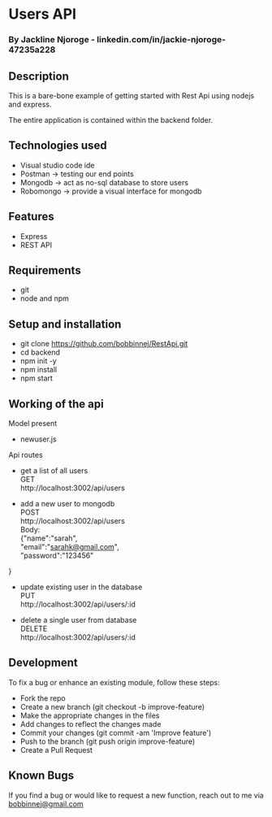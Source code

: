 # Users API
### By Jackline Njoroge - linkedin.com/in/jackie-njoroge-47235a228
## Description
This is a bare-bone example of getting started with Rest Api using nodejs and express. <br>

The entire application is contained within the backend folder.

## Technologies used
- Visual studio code ide
- Postman -> testing our end points
- Mongodb -> act as no-sql database to store users
- Robomongo -> provide a visual interface for mongodb

## Features
- Express
- REST API

## Requirements
- git
- node and npm

## Setup and installation
- git clone https://github.com/bobbinnej/RestApi.git
- cd backend
- npm init -y
- npm install
- npm start

## Working of the api
Model present
- newuser.js <br>


Api routes

- get a list of all users<br>
GET<br>
http://localhost:3002/api/users


- add a new user to mongodb<br>
POST<br>
http://localhost:3002/api/users<br>
 Body:<br>
  {"name":"sarah",<br>
  "email":"sarahk@gmail.com",<br>
 "password":"123456"<br>

}
  
- update existing user in the database<br>
PUT<br>
http://localhost:3002/api/users/:id



- delete a single user from database<br>
DELETE<br>
http://localhost:3002/api/users/:id


## Development

To fix a bug or enhance an existing module, follow these steps:
- Fork the repo
- Create a new branch (git checkout -b improve-feature)
- Make the appropriate changes in the files
- Add changes to reflect the changes made
- Commit your changes (git commit -am 'Improve feature')
- Push to the branch (git push origin improve-feature)
- Create a Pull Request


## Known Bugs

If you find a bug or would like to request a new function, reach out to me via bobbinnej@gmail.com
